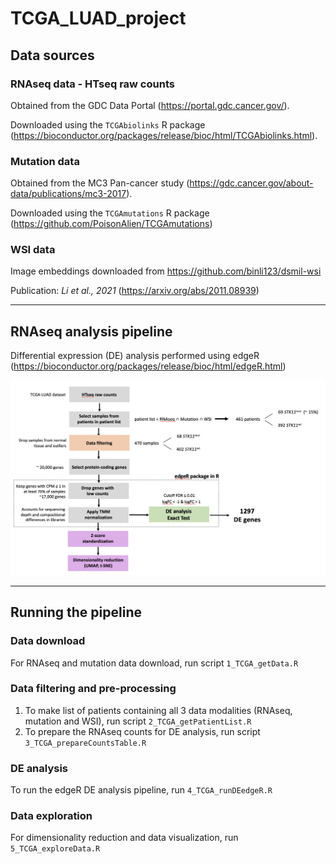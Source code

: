 # TCGA_LUAD_project

## Data sources

### RNAseq data - HTseq raw counts
Obtained from the GDC Data Portal (https://portal.gdc.cancer.gov/).

Downloaded using the `TCGAbiolinks` R package (https://bioconductor.org/packages/release/bioc/html/TCGAbiolinks.html).

### Mutation data
Obtained from the MC3 Pan-cancer study (https://gdc.cancer.gov/about-data/publications/mc3-2017).

Downloaded using the `TCGAmutations` R package (https://github.com/PoisonAlien/TCGAmutations)

### WSI data
Image embeddings downloaded from https://github.com/binli123/dsmil-wsi

Publication: *Li et al., 2021* (https://arxiv.org/abs/2011.08939)

---
## RNAseq analysis pipeline
Differential expression (DE) analysis performed using edgeR (https://bioconductor.org/packages/release/bioc/html/edgeR.html)

![alt text](https://github.com/sophiehersz/TCGA_LUAD_project/blob/main/thumbnails/RNAseq_pipeline.png?raw=true)

---
## Running the pipeline
### Data download
For RNAseq and mutation data download, run script `1_TCGA_getData.R`

### Data  filtering and pre-processing
1. To make list of patients containing all 3 data modalities (RNAseq, mutation and WSI), run script `2_TCGA_getPatientList.R`
2. To prepare the RNAseq counts for DE analysis, run script `3_TCGA_prepareCountsTable.R`

### DE analysis
To run the edgeR DE analysis pipeline, run `4_TCGA_runDEedgeR.R`

### Data exploration
For dimensionality reduction and data visualization, run `5_TCGA_exploreData.R`


